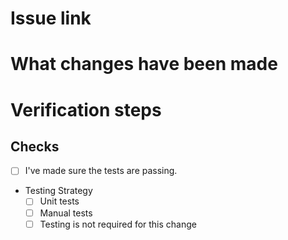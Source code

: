 # Issue link
<!-- insert a link to the GitHub issue -->
<!-- If the issue is closed with this PR enter 'Closes #<issue_number>' -->

# What changes have been made
<!-- describe a summary of the change, add any additional motivation and context as needed -->

# Verification steps
<!-- Add thorough verification steps with sufficient level of detail for those without context to verify the change-->
<!-- AND Add thorough upgrade verification steps OR include a reason as to why it is not required -->
<!-- OR state "Not applicable" or "N/A" if your type of change doesn't require verification -->

## Checks
- [ ] I've made sure the tests are passing. 
- Testing Strategy
   - [ ] Unit tests
   - [ ] Manual tests
   - [ ] Testing is not required for this change
